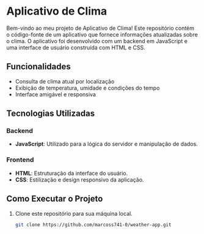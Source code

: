 # Aplicativo de Clima

Bem-vindo ao meu projeto de Aplicativo de Clima! Este repositório contém o código-fonte de um aplicativo que fornece informações atualizadas sobre o clima. O aplicativo foi desenvolvido com um backend em JavaScript e uma interface de usuário construída com HTML e CSS.

## Funcionalidades

- Consulta de clima atual por localização
- Exibição de temperatura, umidade e condições do tempo
- Interface amigável e responsiva

## Tecnologias Utilizadas

### Backend

- **JavaScript**: Utilizado para a lógica do servidor e manipulação de dados.

### Frontend

- **HTML**: Estruturação da interface do usuário.
- **CSS**: Estilização e design responsivo da aplicação.

## Como Executar o Projeto

1. Clone este repositório para sua máquina local.
   ```bash
   git clone https://github.com/marcoss741-0/weather-app.git
   ```
